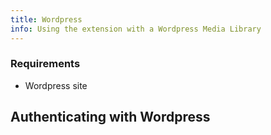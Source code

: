 ```yaml
---
title: Wordpress
info: Using the extension with a Wordpress Media Library
---
```


### Requirements

- Wordpress site

## Authenticating with Wordpress
